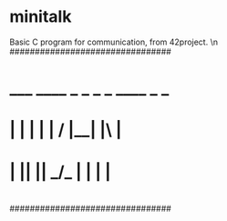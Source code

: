 # minitalk
Basic C program for communication, from 42project. \n 
################################
# ___ ____ _  _ _  _ ____ _  _ #
#  |  |  | |  |  \/  |__| |\ | #
#  |  |__| |__| _/\_ |  | | \| #
#                              #
################################
